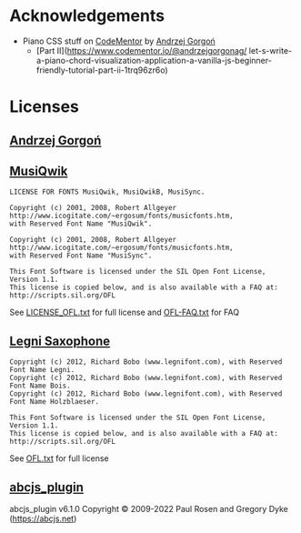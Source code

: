


# Acknowledgements

- Piano CSS stuff on [CodeMentor](https://www.codementor.io/@andrzejgorgonag/let-s-write-a-piano-chord-visualization-application-a-vanilla-js-beginner-friendly-tutorial-part-i-1tk43t2rqh)
  by [Andrzej Gorgoń](https://www.codementor.io/@andrzejgorgonag)
  - [Part II](https://www.codementor.io/@andrzejgorgonag/ let-s-write-a-piano-chord-visualization-application-a-vanilla-js-beginner-friendly-tutorial-part-ii-1trq96zr6o)
  
  
# Licenses


## [Andrzej Gorgoń](https://www.codementor.io/@andrzejgorgonag)


## [MusiQwik](http://luc.devroye.org/allgeyer/allgeyer.html)

```
LICENSE FOR FONTS MusiQwik, MusiQwikB, MusiSync.

Copyright (c) 2001, 2008, Robert Allgeyer http://www.icogitate.com/~ergosum/fonts/musicfonts.htm,
with Reserved Font Name "MusiQwik".

Copyright (c) 2001, 2008, Robert Allgeyer http://www.icogitate.com/~ergosum/fonts/musicfonts.htm,
with Reserved Font Name "MusiSync".

This Font Software is licensed under the SIL Open Font License, Version 1.1.
This license is copied below, and is also available with a FAQ at:
http://scripts.sil.org/OFL
```

See [LICENSE_OFL.txt](licenses/LICENSE_OFL.txt) for full license
and [OFL-FAQ.txt](licenses/OFL-FAQ.txt) for FAQ



## [Legni Saxophone](http://www.subcontrabassoon.com/legnifont/)


```
Copyright (c) 2012, Richard Bobo (www.legnifont.com), with Reserved Font Name Legni.  
Copyright (c) 2012, Richard Bobo (www.legnifont.com), with Reserved Font Name Bois.  
Copyright (c) 2012, Richard Bobo (www.legnifont.com), with Reserved Font Name Holzblaeser.  

This Font Software is licensed under the SIL Open Font License, Version 1.1.  
This license is copied below, and is also available with a FAQ at: http://scripts.sil.org/OFL  
```

See [OFL.txt](licenses/OFL.txt) for full license


## [abcjs_plugin](https://abcjs.net)

abcjs_plugin v6.1.0 Copyright © 2009-2022 Paul Rosen and Gregory Dyke (https://abcjs.net)